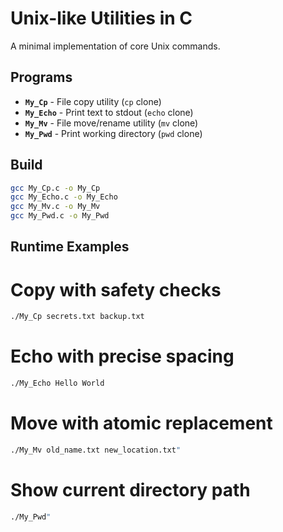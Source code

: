 # Unix-like Utilities in C

A minimal implementation of core Unix commands.

## Programs
- **`My_Cp`** - File copy utility (`cp` clone)
- **`My_Echo`** - Print text to stdout (`echo` clone)  
- **`My_Mv`** - File move/rename utility (`mv` clone)
- **`My_Pwd`** - Print working directory (`pwd` clone)

## Build
```bash
gcc My_Cp.c -o My_Cp
gcc My_Echo.c -o My_Echo
gcc My_Mv.c -o My_Mv
gcc My_Pwd.c -o My_Pwd
```
## Runtime Examples

# Copy with safety checks
```bash
./My_Cp secrets.txt backup.txt
```

# Echo with precise spacing
```bash
./My_Echo Hello World
```

# Move with atomic replacement
```bash
./My_Mv old_name.txt new_location.txt"
```

# Show current directory path
```bash
./My_Pwd"
```





















